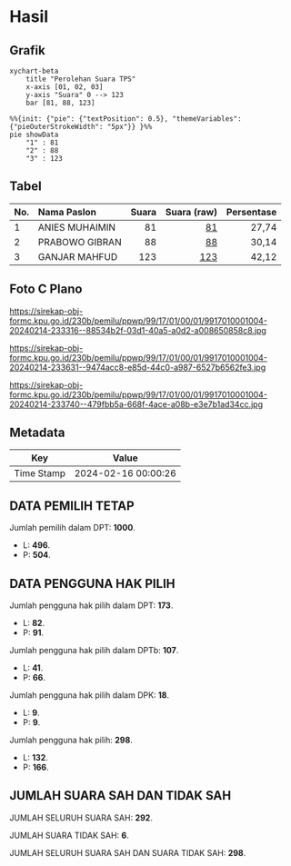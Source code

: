 # Hasil

## Grafik

```mermaid
xychart-beta
    title "Perolehan Suara TPS"
    x-axis [01, 02, 03]
    y-axis "Suara" 0 --> 123
    bar [81, 88, 123]
```

```mermaid
%%{init: {"pie": {"textPosition": 0.5}, "themeVariables": {"pieOuterStrokeWidth": "5px"}} }%%
pie showData
    "1" : 81
    "2" : 88
    "3" : 123
```

## Tabel

| No. | Nama Paslon    | Suara | Suara (raw) | Persentase |
|:--- |:-------------- | -----:| -----------:| ----------:|
| 1   | ANIES MUHAIMIN | 81    | [81][p-1]   | 27,74      |
| 2   | PRABOWO GIBRAN | 88    | [88][p-2]   | 30,14      |
| 3   | GANJAR MAHFUD  | 123   | [123][p-3]  | 42,12      |


[p-1]: https://github.com/gigit-pemilu/pemilu-2024-99-luar-negeri/blob/main/pilpres/hitung-suara/sub/99-luar-negeri/sub/17-berlin-jerman/sub/01-berlin-jerman/sub/0001-berlin-jerman/sub/004-tps-003/sub/paslon-1.txt
[p-2]: https://github.com/gigit-pemilu/pemilu-2024-99-luar-negeri/blob/main/pilpres/hitung-suara/sub/99-luar-negeri/sub/17-berlin-jerman/sub/01-berlin-jerman/sub/0001-berlin-jerman/sub/004-tps-003/sub/paslon-2.txt
[p-3]: https://github.com/gigit-pemilu/pemilu-2024-99-luar-negeri/blob/main/pilpres/hitung-suara/sub/99-luar-negeri/sub/17-berlin-jerman/sub/01-berlin-jerman/sub/0001-berlin-jerman/sub/004-tps-003/sub/paslon-3.txt

## Foto C Plano

https://sirekap-obj-formc.kpu.go.id/230b/pemilu/ppwp/99/17/01/00/01/9917010001004-20240214-233316--88534b2f-03d1-40a5-a0d2-a008650858c8.jpg

https://sirekap-obj-formc.kpu.go.id/230b/pemilu/ppwp/99/17/01/00/01/9917010001004-20240214-233631--9474acc8-e85d-44c0-a987-6527b6562fe3.jpg

https://sirekap-obj-formc.kpu.go.id/230b/pemilu/ppwp/99/17/01/00/01/9917010001004-20240214-233740--479fbb5a-668f-4ace-a08b-e3e7b1ad34cc.jpg


## Metadata

| Key        | Value               |
| ---------- | ------------------- |
| Time Stamp | 2024-02-16 00:00:26 |


## DATA PEMILIH TETAP

Jumlah pemilih dalam DPT: **1000**.
 * L: **496**.
 * P: **504**.

## DATA PENGGUNA HAK PILIH

Jumlah pengguna hak pilih dalam DPT: **173**.
 * L: **82**.
 * P: **91**.

Jumlah pengguna hak pilih dalam DPTb: **107**.
 * L: **41**.
 * P: **66**.

Jumlah pengguna hak pilih dalam DPK: **18**.
 * L: **9**.
 * P: **9**.

Jumlah pengguna hak pilih: **298**.
 * L: **132**.
 * P: **166**.

## JUMLAH SUARA SAH DAN TIDAK SAH

JUMLAH SELURUH SUARA SAH: **292**.

JUMLAH SUARA TIDAK SAH: **6**.

JUMLAH SELURUH SUARA SAH DAN SUARA TIDAK SAH: **298**.



